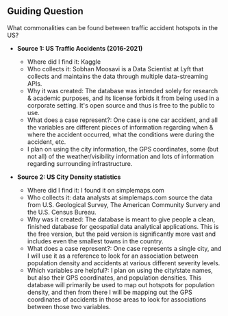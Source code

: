 ## Guiding Question
What commonalities can be found between traffic accident hotspots in the US?

- **Source 1: US Traffic Accidents (2016-2021)**
	- Where did I find it: Kaggle
	- Who collects it: Sobhan Moosavi is a Data Scientist at Lyft that collects and maintains the data through multiple data-streaming APIs.
	- Why it was created: The database was intended solely for research & academic purposes, and its license forbids it from being used in a corporate setting. It's open source and thus is free to the public to use.
	- What does a case represent?: One case is one car accident, and all the variables are different pieces of information regarding when & where the accident occurred, what the conditions were during the accident, etc.
	- I plan on using the city information, the GPS coordinates, some (but not all) of the weather/visibility information and lots of information regarding surrounding infrastructure.

- **Source 2: US City Density statistics**
	- Where did I find it: I found it on simplemaps.com
	- Who collects it: data analysts at simplemaps.com source the data from U.S. Geological Survey, The American Community Survery and the U.S. Census Bureau.
	- Why was it created: The database is meant to give people a clean, finished database for geospatial data analytical applications. This is the free version, but the paid version is significantly more vast and includes even the smallest towns in the country.
	- What does a case represent?: One case represents a single city, and I will use it as a reference to look for an association between population density and accidents at various different severity levels.
	- Which variables are helpful?: I plan on using the city/state names, but also their GPS coordinates, and population densities. This database will primarily be used to map out hotspots for population density, and then from there I will be mapping out the GPS coordinates of accidents in those areas to look for associations between those two variables.